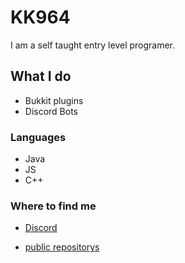 # KK964
I am a self taught entry level programer.

## What I do
 - Bukkit plugins
 - Discord Bots
### Languages

  - Java
  - JS
  - C++

### Where to find me
* [Discord][discord]
* [public repositorys][github]

   [github]: <https://github.com/KK964?tab=repositories>
   [tweet]: <https://twitter.com/KK964gaming>
   [discord]: <https://discord.gg/ZyPRRkk>
   [yt]: <https://www.youtube.com/channel/UCEP4D_Nrjgw8xbFOwsLgDsQ>